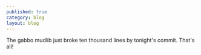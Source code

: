 ```yaml
---
published: true
category: blog
layout: blog
---
```


The gabbo mudlib just broke ten thousand lines by tonight's commit. That's all!
